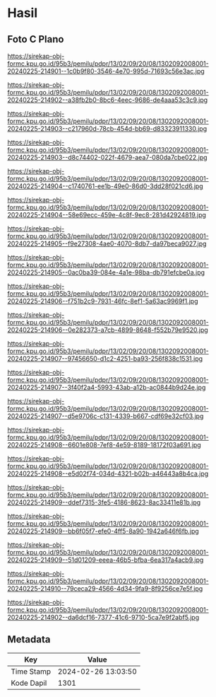 # Hasil

## Foto C Plano

https://sirekap-obj-formc.kpu.go.id/95b3/pemilu/pdpr/13/02/09/20/08/1302092008001-20240225-214901--1c0b9f80-3546-4e70-995d-71693c56e3ac.jpg

https://sirekap-obj-formc.kpu.go.id/95b3/pemilu/pdpr/13/02/09/20/08/1302092008001-20240225-214902--a38fb2b0-8bc6-4eec-9686-de4aaa53c3c9.jpg

https://sirekap-obj-formc.kpu.go.id/95b3/pemilu/pdpr/13/02/09/20/08/1302092008001-20240225-214903--c217960d-78cb-454d-bb69-d83323911330.jpg

https://sirekap-obj-formc.kpu.go.id/95b3/pemilu/pdpr/13/02/09/20/08/1302092008001-20240225-214903--d8c74402-022f-4679-aea7-080da7cbe022.jpg

https://sirekap-obj-formc.kpu.go.id/95b3/pemilu/pdpr/13/02/09/20/08/1302092008001-20240225-214904--c1740761-ee1b-49e0-86d0-3dd28f021cd6.jpg

https://sirekap-obj-formc.kpu.go.id/95b3/pemilu/pdpr/13/02/09/20/08/1302092008001-20240225-214904--58e69ecc-459e-4c8f-9ec8-281d42924819.jpg

https://sirekap-obj-formc.kpu.go.id/95b3/pemilu/pdpr/13/02/09/20/08/1302092008001-20240225-214905--f9e27308-4ae0-4070-8db7-da97beca9027.jpg

https://sirekap-obj-formc.kpu.go.id/95b3/pemilu/pdpr/13/02/09/20/08/1302092008001-20240225-214905--0ac0ba39-084e-4a1e-98ba-db791efcbe0a.jpg

https://sirekap-obj-formc.kpu.go.id/95b3/pemilu/pdpr/13/02/09/20/08/1302092008001-20240225-214906--f751b2c9-7931-46fc-8ef1-5a63ac9969f1.jpg

https://sirekap-obj-formc.kpu.go.id/95b3/pemilu/pdpr/13/02/09/20/08/1302092008001-20240225-214906--0e282373-a7cb-4899-8648-f552b79e9520.jpg

https://sirekap-obj-formc.kpu.go.id/95b3/pemilu/pdpr/13/02/09/20/08/1302092008001-20240225-214907--97456650-d1c2-4251-ba93-256f838c1531.jpg

https://sirekap-obj-formc.kpu.go.id/95b3/pemilu/pdpr/13/02/09/20/08/1302092008001-20240225-214907--3f40f2a4-5993-43ab-a12b-ac0844b9d24e.jpg

https://sirekap-obj-formc.kpu.go.id/95b3/pemilu/pdpr/13/02/09/20/08/1302092008001-20240225-214907--d5e9706c-c131-4339-b667-cdf69e32cf03.jpg

https://sirekap-obj-formc.kpu.go.id/95b3/pemilu/pdpr/13/02/09/20/08/1302092008001-20240225-214908--6601e808-7ef8-4e59-8189-18172f03a691.jpg

https://sirekap-obj-formc.kpu.go.id/95b3/pemilu/pdpr/13/02/09/20/08/1302092008001-20240225-214908--e5d02f74-034d-4321-b02b-a46443a8b4ca.jpg

https://sirekap-obj-formc.kpu.go.id/95b3/pemilu/pdpr/13/02/09/20/08/1302092008001-20240225-214909--ddef7315-3fe5-4186-8623-8ac33411e81b.jpg

https://sirekap-obj-formc.kpu.go.id/95b3/pemilu/pdpr/13/02/09/20/08/1302092008001-20240225-214909--bb6f05f7-efe0-4ff5-8a90-1942a646f6fb.jpg

https://sirekap-obj-formc.kpu.go.id/95b3/pemilu/pdpr/13/02/09/20/08/1302092008001-20240225-214909--51d01209-eeea-46b5-bfba-6ea317a4acb9.jpg

https://sirekap-obj-formc.kpu.go.id/95b3/pemilu/pdpr/13/02/09/20/08/1302092008001-20240225-214910--79ceca29-4566-4d34-9fa9-8f9256ce7e5f.jpg

https://sirekap-obj-formc.kpu.go.id/95b3/pemilu/pdpr/13/02/09/20/08/1302092008001-20240225-214902--da6dcf16-7377-41c6-9710-5ca7e9f2abf5.jpg


## Metadata

| Key        | Value               |
| ---------- | ------------------- |
| Time Stamp | 2024-02-26 13:03:50 |
| Kode Dapil | 1301                |




